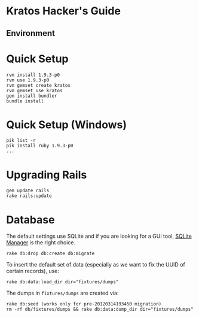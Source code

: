 Kratos Hacker's Guide
=====================

Environment
-----------

# Quick Setup

    rvm install 1.9.3-p0
    rvm use 1.9.3-p0
    rvm gemset create kratos
    rvm gemset use kratos
    gem install bundler
    bundle install

# Quick Setup (Windows)

    pik list -r
    pik install ruby 1.9.3-p0
    ...
  
# Upgrading Rails

    gem update rails
    rake rails:update

# Database

The default settings use SQLite and if you are looking for a GUI tool, [SQLite Manager](http://code.google.com/p/sqlite-manager/)
is the right choice.

    rake db:drop db:create db:migrate

To insert the default set of data (especially as we want to fix the UUID of certain records), use:

    rake db:data:load_dir dir="fixtures/dumps"

The dumps in `fixtures/dumps` are created via:

    rake db:seed (works only for pre-20120314193450 migration)
    rm -rf db/fixtures/dumps && rake db:data:dump_dir dir="fixtures/dumps"
